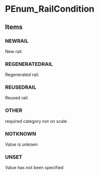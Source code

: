 # PEnum_RailCondition


<!-- end of short definition -->
## Items

### NEWRAIL
New rail.

### REGENERATEDRAIL
Regenerated rail.

### REUSEDRAIL
Reused rail.

### OTHER
required category not on scale

### NOTKNOWN
Value is unkown

### UNSET
Value has not been specified
